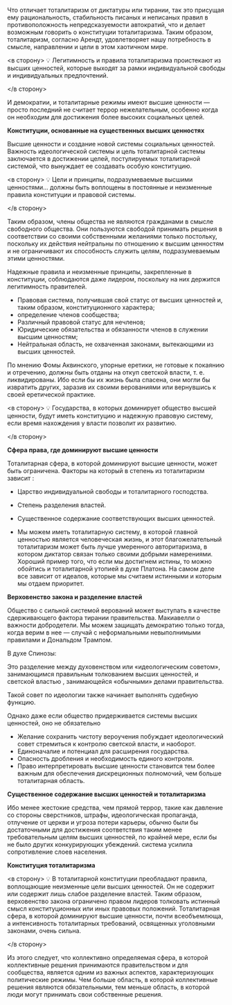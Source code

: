Что отличает тоталитаризм от диктатуры или тирании, так это присущая ему рациональность, стабильность писаных и неписаных правил в противоположность непредсказуемости автократий, что и делает возможным говорить о конституции тоталитаризма. Таким образом, тоталитаризм, согласно Арендт, удовлетворяет нашу потребность в смысле, направлении и цели в этом хаотичном мире.

<в сторону> 💡 Легитимность и правила тоталитаризма проистекают из высших ценностей, которые выходят за рамки индивидуальной свободы и индивидуальных предпочтений.

</в сторону>

И демократии, и тоталитарные режимы имеют высшие ценности — просто последний не считает террор нежелательным, особенно когда он необходим для достижения более высоких социальных целей.

**Конституции, основанные на существенных высших ценностях**

Высшие ценности и создание новой системы социальных ценностей. Важность идеологической системы и цель тоталитарной системы заключается в достижении целей, постулируемых тоталитарной системой, что вынуждает ее создавать особую конституцию.

<в сторону> 💡 Цели и принципы, подразумеваемые высшими ценностями... должны быть воплощены в постоянные и неизменные правила конституции и правовой системы.

</в сторону>

Таким образом, члены общества не являются гражданами в смысле свободного общества. Они пользуются свободой принимать решения в соответствии со своими собственными желаниями только постольку, поскольку их действия нейтральны по отношению к высшим ценностям и не ограничивают их способность служить целям, подразумеваемым этими ценностями.

Надежные правила и неизменные принципы, закрепленные в конституции, соблюдаются даже лидером, поскольку на них держится легитимность правителей.

-   Правовая система, получившая свой статус от высших ценностей и, таким образом, конституционного характера;
-   определение членов сообщества;
-   Различный правовой статус для нечленов;
-   Юридические обязательства и обязанности членов в служении высшим ценностям;
-   Нейтральная область, не охваченная законами, вытекающими из высших ценностей.

По мнению Фомы Аквинского, упорные еретики, не готовые к покаянию и отречению, должны быть отданы на откуп светской власти, т. е. ликвидированы. Ибо если бы их жизнь была спасена, они могли бы извратить других, заразив их своими верованиями или вернувшись к своей еретической практике.

<в сторону> 💡 Государства, в которых доминирует общество высшей ценности, будут иметь конституцию и надежную правовую систему, если время нахождения у власти позволит их развитию.

</в сторону>

**Сфера права, где доминируют высшие ценности**

Тоталитарная сфера, в которой доминируют высшие ценности, может быть ограничена. Факторы на который в степень из тоталитаризм зависит :

-   Царство индивидуальной свободы и тоталитарного господства.
-   Степень разделения властей.
-   Существенное содержание соответствующих высших ценностей.

-   Мы можем иметь тоталитарную систему, в которой главной ценностью является человеческая жизнь, и этот благожелательный тоталитаризм может быть лучше умеренного авторитаризма, в котором диктатор связан только своими добрыми намерениями. Хороший пример того, что если мы достигнем истины, то можно обойтись и тоталитарной утопией в духе Платона. На самом деле все зависит от идеалов, которые мы считаем истинными и которым мы отдаем приоритет.

**Верховенство закона и разделение властей**

Общество с сильной системой верований может выступать в качестве сдерживающего фактора тирании правительства. Макиавелли о важности добродетели. Мы можем защищать демократию только тогда, когда верим в нее — случай с неформальными невыполнимыми правилами и Дональдом Трампом.

В духе Спинозы:

Это разделение между духовенством или «идеологическим советом», занимающимся правильным толкованием высших ценностей, и светской властью , занимающейся «обычными» делами правительства.

Такой совет по идеологии также начинает выполнять судебную функцию.

Однако даже если общество придерживается системы высших ценностей, оно не обязательно

-   Желание сохранить чистоту вероучения побуждает идеологический совет стремиться к контролю светской власти, и наоборот.
-   Единоначалие и потенциал для расширения государства.
-   Опасность дробления и необходимость единого контроля.
-   Право интерпретировать высшие ценности становится тем более важным для обеспечения дискреционных полномочий, чем больше тоталитарная область.

**Существенное содержание высших ценностей и тоталитаризма**

Ибо менее жестокие средства, чем прямой террор, такие как давление со стороны сверстников, штрафы, идеологическая пропаганда, отлучение от церкви и угроза потери карьеры, обычно были бы достаточными для достижения соответствия таким менее требовательным целям высших ценностей, по крайней мере, если бы не было других конкурирующих убеждений. система усилила сопротивление слоев населения.

**Конституция тоталитаризма**

<в сторону> 💡 В тоталитарной конституции преобладают правила, воплощающие неизменные цели высших ценностей. Он не содержит или содержит лишь слабое разделение властей. Таким образом, верховенство закона ограничено правом лидеров толковать истинный смысл конституционных или иных правовых положений. Тоталитарная сфера, в которой доминируют высшие ценности, почти всеобъемлюща, а интенсивность тоталитарных требований, освященных уголовными законами, очень сильна.

</в сторону>

Из этого следует, что коллективно определяемая сфера, в которой коллективные решения принимаются правительством и для сообщества, является одним из важных аспектов, характеризующих политические режимы. Чем больше область, в которой коллективные решения являются обязательными, тем меньше область, в которой люди могут принимать свои собственные решения.